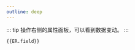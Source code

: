 ```yaml
---
outline: deep
---
```

::: tip
操作右侧的属性面板，可以看到数据变动。
:::
<script setup>
import { useData } from 'vitepress'
import { inject } from 'vue'
const { page } = useData()
const ER = inject('ER')
</script>

``` json-vue
{{ER.field}}
```

